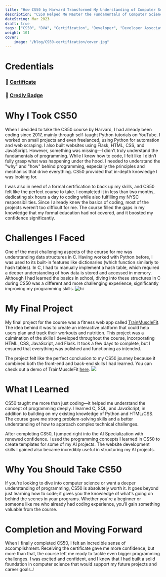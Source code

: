 ```yaml
---
title: "How CS50 by Harvard Transformed My Understanding of Computer Science"
description: "CS50 Helped Me Master the Fundamentals of Computer Science and AI"
dateString: Mar 2023
draft: true
tags: ["CS50", "DVA", "Certification", "Developer", "Developer Associate"]
weight: 101
cover:
    image: "/blog/CS50-certification/cover.jpg"
---
```


# Credentials
### 🔗 [Certificate]([https://drive.google.com/file/d/1VhFPfb1cc7ORFVqFetCvpiGLPE96ofg4/view?usp=sharing](https://courses.edx.org/certificates/52737c9a8c2c4dee8623a9289faa4f57))

### 🔗 [Credly Badge](https://www.credly.com/badges/b08022fe-627a-4b78-8647-b42955f50767/public_url)

# Why I Took CS50
When I decided to take the CS50 course by Harvard, I had already been coding since 2017, mainly through self-taught Python tutorials on YouTube. I worked on small projects and even freelanced, using Python for automation and web scraping. I also built websites using Flask, HTML, CSS, and JavaScript. However, something was missing—I didn’t truly understand the fundamentals of programming. While I knew how to code, I felt like I didn’t fully grasp what was happening under the hood. I needed to understand the "why" and "how" behind programming, especially the principles and mechanics that drive everything. CS50 provided that in-depth knowledge I was looking for.

I was also in need of a formal certification to back up my skills, and CS50 felt like the perfect course to take. I completed it in less than two months, dedicating six hours a day to coding while also fulfilling my NYSC responsibilities. Since I already knew the basics of coding, most of the projects weren’t too difficult for me. The course filled the gaps in my knowledge that my formal education had not covered, and it boosted my confidence significantly. 

#  Challenges I Faced
One of the most challenging aspects of the course for me was understanding data structures in C. Having worked with Python before, I was used to its built-in features like dictionaries (which function similarly to hash tables). In C, I had to manually implement a hash table, which required a deeper understanding of how data is stored and accessed in memory. Although I had learned the basics in school, diving into these structures in C during CS50 was a different and more challenging experience, significantly improving my programming skills.
![hi](/blog/aws-dva-certification/python_vs_c_hash_table.png)

# My Final Project
My final project for the course was a fitness web app called [TrainMuscleFit](https://arkalim.org/blog/aws-saa-certification). The idea behind it was to create an interactive platform that could help users plan and track their workouts and nutrition. This project was a culmination of the skills I developed throughout the course, incorporating HTML, CSS, JavaScript, and Flask. It took a few days to complete, but I ensured that everything was polished and functioning as intended.

The project felt like the perfect conclusion to my CS50 journey because it combined both the front-end and back-end skills I had learned. You can check out a demo of TrainMuscleFit [here](https://arkalim.org/blog/aws-saa-certification).
![](/blog/aws-dva-certification/img1.png)

# What I Learned
CS50 taught me more than just coding—it helped me understand the concept of programming deeply. I learned C, SQL, and JavaScript, in addition to building on my existing knowledge of Python and HTML/CSS. The course gave me strong problem-solving skills and a better understanding of how to approach complex technical challenges.

After completing CS50, I jumped right into the AI Specialization with renewed confidence. I used the programming concepts I learned in CS50 to create templates for some of my AI projects. The website development skills I gained also became incredibly useful in structuring my AI projects.

# Why You Should Take CS50
If you're looking to dive into computer science or want a deeper understanding of programming, CS50 is absolutely worth it. It goes beyond just learning how to code; it gives you the knowledge of what's going on behind the scenes in your programs. Whether you're a beginner or someone like me who already had coding experience, you'll gain something valuable from the course.

#  Completion and Moving Forward
When I finally completed CS50, I felt an incredible sense of accomplishment. Receiving the certificate gave me more confidence, but more than that, the course left me ready to tackle even bigger programming challenges. I was excited and confident, and I knew that I had built a solid foundation in computer science that would support my future projects and career goals..!
